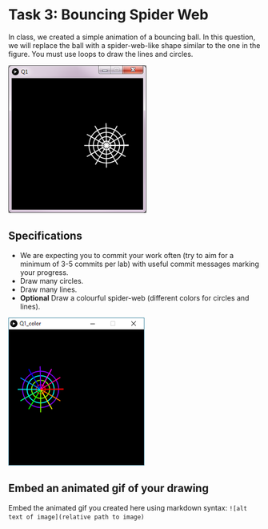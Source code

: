 # Task 3: Bouncing Spider Web

In class, we created a simple animation of a bouncing ball. In this question, we will replace the ball with a spider-web-like shape similar to the one in the figure. You must use loops to draw the lines and circles.

![img1](../images/web.png)

## Specifications 

- We are expecting you to commit your work often (try to aim for a minimum of 3-5 commits per lab) with useful commit messages marking your progress.
- Draw many circles.
- Draw many lines.
- **Optional** Draw a colourful spider-web (different colors for circles and lines).

![img2](../images/colourweb.png)

## Embed an animated gif of your drawing
 
Embed the animated gif you created here using markdown syntax: `![alt text of image](relative path to image)`